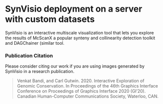 # SynVisio deployment on a server with custom datasets
SynVisio is an interactive multiscale visualization tool that lets you explore the results of McScanX a popular synteny and collinearity detection toolkit and DAGChainer (similar tool.




### Publication Citation
Please consider citing our work if you are using images generated by SynVisio in a research publication.

>Venkat Bandi, and Carl Gutwin. 2020. Interactive Exploration of Genomic Conservation. In Proceedings of the 46th Graphics Interface Conference on Proceedings of Graphics Interface 2020 (GI’20). Canadian Human-Computer Communications Society, Waterloo, CAN.
